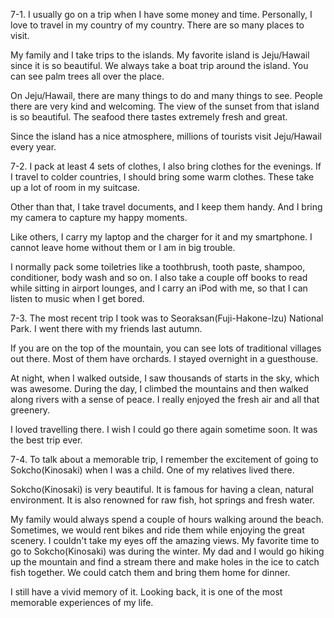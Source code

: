 7-1.
I usually go on a trip when I have some money and time. Personally, I love to travel in my country of my country. There are so many places to visit.

My family and I take trips to the islands. My favorite island is Jeju/Hawail since it is so beautiful. We always take a boat trip around the island. You can see palm trees all over the place.

On Jeju/Hawail, there are many things to do and many things to see. People there are very kind and welcoming. The view of the sunset from that island is so beautiful. The seafood there tastes extremely fresh and great.

Since the island has a nice atmosphere, millions of tourists visit Jeju/Hawail every year.

7-2.
I pack at least 4 sets of clothes, I also bring clothes for the evenings. If I travel to colder countries, I should bring some warm clothes. These take up a lot of room in my suitcase.

Other than that, I take travel documents, and I keep them handy. And I bring my camera to capture my happy moments.

Like others, I carry my laptop and the charger for it and my smartphone. I cannot leave home without them or I am in big trouble.

I normally pack some toiletries like a toothbrush, tooth paste, shampoo, conditioner, body wash and so on. I also take a couple off books to read while sitting in airport lounges, and I carry an iPod with me, so that I can listen to music when I get bored.

7-3.
The most recent trip I took was to Seoraksan(Fuji-Hakone-lzu) National Park. I went there with my friends last autumn.

If you are on the top of the mountain, you can see lots of traditional villages out there. Most of them have orchards. I stayed overnight in a guesthouse.

At night, when I walked outside, I saw thousands of starts in the sky, which was awesome. During the day, I climbed the mountains and then walked along rivers with a sense of peace. I really enjoyed the fresh air and all that greenery.

I loved travelling there. I wish I could go there again sometime soon. It was the best trip ever.

7-4.
To talk about a memorable trip, I remember the excitement of going to Sokcho(Kinosaki) when I was a child. One of my relatives lived there.

Sokcho(Kinosaki) is very beautiful. It is famous for having a clean, natural environment. It is also renowned for raw fish, hot springs and fresh water.

My family would always spend a couple of hours walking around the beach. Sometimes, we would rent bikes  and ride them while enjoying the great scenery. I couldn't take my eyes off the amazing views. My favorite  time to go to Sokcho(Kinosaki) was during the winter. My dad and I would go hiking up the mountain and find a stream there and make holes in the ice to catch fish together. We could catch them and bring them home for dinner.

I still have a vivid memory of it. Looking back, it is one of the most memorable experiences of my life.

